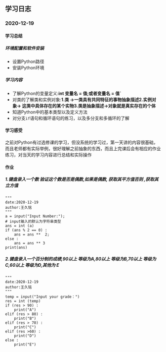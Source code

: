 ## 学习日志
### 2020-12-19
#### 学习总结
##### 环境配置和软件安装
* 设置Python路径
* 安装Python环境
##### 学习内容
* 了解Python的变量定义:**int 变量名 = 值;**或者**变量名 = 值`**
* 对类的了解类和实例对象:**1.类 ->一类具有共同特征的事物抽象描述****2.实例对象-> 这类中具体存在的某个实物****3.类是抽象描述->对象就是真实存在的个体**
* 知道Python中的基本类型以及定义方法
* 对分支`if`语句和循环语句的练习，以及多分支和多循环的了解

#### 学习感受
之前对Python有过选修课的学习，但没系统的学习过，第一天讲的内容很基础，而且老师都有实际举例，很好理解之前抽象的东西，而且上完课后会有相应的作业练习，对当天的学习内容进行总结和实际操作

#### 作业
##### 1.键盘录入一个数 验证这个数是否是偶数,如果是偶数, 获取其平方值否则 ,获取其立方值
```
"""
date:2020-12-19
author:王久铭
"""
a = input("Input Number:");
# input输入的默认为字符串类型
ans = int (a)
if (ans % 2 == 0) :
    ans = ans **  2;
else :
    ans = ans ** 3
print(ans)
```
##### 2.键盘录入一个百分制的成绩,90以上 等级为A,80以上  等级为B,70以上 等级为C,60以上 等级为D,其他为  E
```
"""
date:2020-12-19
author:王久铭
"""
temp = input("Input your grade：")
res = int (temp)
if (res > 90) :
    print("A")
elif (res > 80) :
    print("B")
elif (res > 70) :
    print("C")
elif (res >60) :
    print("D")
else :
    print("E")
```